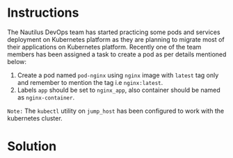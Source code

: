 # Instructions

The Nautilus DevOps team has started practicing some pods and services deployment on Kubernetes platform as they are planning to migrate most of their applications on Kubernetes platform. Recently one of the team members has been assigned a task to create a pod as per details mentioned below:

1. Create a pod named `pod-nginx` using `nginx` image with `latest` tag only and remember to mention the tag i.e `nginx:latest`.
2. Labels `app` should be set to `nginx_app`, also container should be named as `nginx-container`.

`Note:` The `kubectl` utility on `jump_host` has been configured to work with the kubernetes cluster.

# Solution 
